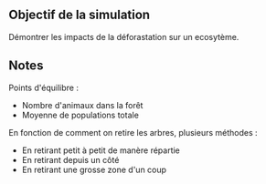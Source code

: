 ## Objectif de la simulation 

Démontrer les impacts de la déforastation sur un ecosytème. 



## Notes

Points d'équilibre : 
- Nombre d'animaux dans la forêt
- Moyenne de populations totale

En fonction de comment on retire les arbres, plusieurs méthodes :
- En retirant petit à petit de manère répartie
- En retirant depuis un côté
- En retirant une grosse zone d'un coup